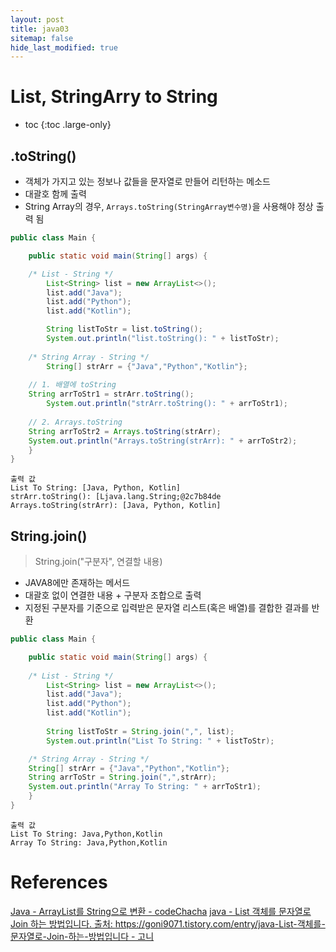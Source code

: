 ```yaml
---
layout: post
title: java03
sitemap: false
hide_last_modified: true
---
```

# List, StringArry to String

* toc
{:toc .large-only}

## .toString()

- 객체가 가지고 있는 정보나 값들을 문자열로 만들어 리턴하는 메소드
- 대괄호 함께 출력
- String Array의 경우, ```Arrays.toString(StringArray변수명)```을 사용해야 정상 출력 됨

```JAVA
public class Main {

    public static void main(String[] args) {

	/* List - String */
        List<String> list = new ArrayList<>();
        list.add("Java");
        list.add("Python");
        list.add("Kotlin");

        String listToStr = list.toString();
        System.out.println("list.toString(): " + listToStr);
	
	/* String Array - String */
        String[] strArr = {"Java","Python","Kotlin"};
	
	// 1. 배열에 toString
	String arrToStr1 = strArr.toString();
        System.out.println("strArr.toString(): " + arrToStr1);
	
	// 2. Arrays.toString
	String arrToStr2 = Arrays.toString(strArr);
	System.out.println("Arrays.toString(strArr): " + arrToStr2);
    }
}
```

```
출력 값
List To String: [Java, Python, Kotlin]
strArr.toString(): [Ljava.lang.String;@2c7b84de
Arrays.toString(strArr): [Java, Python, Kotlin]
```

## String.join()

> String.join("구분자", 연결할 내용)

- JAVA8에만 존재하는 메서드
- 대괄호 없이 연결한 내용 + 구분자 조합으로 출력
- 지정된 구분자를 기준으로 입력받은 문자열 리스트(혹은 배열)를 결합한 결과를 반환

```JAVA
public class Main {

    public static void main(String[] args) {
	
	/* List - String */
        List<String> list = new ArrayList<>();
        list.add("Java");
        list.add("Python");
        list.add("Kotlin");
	
        String listToStr = String.join(",", list);
        System.out.println("List To String: " + listToStr);

	/* String Array - String */
	String[] strArr = {"Java","Python","Kotlin"};
	String arrToStr = String.join(",",strArr);
	System.out.println("Array To String: " + arrToStr1);
    }
}
```

```
출력 값
List To String: Java,Python,Kotlin
Array To String: Java,Python,Kotlin
```

# References

[Java - ArrayList를 String으로 변환 - codeChacha](https://codechacha.com/ko/java-convert-arraylist-to-string/)
[java - List 객체를 문자열로 Join 하는 방법입니다. 출처: https://goni9071.tistory.com/entry/java-List-객체를-문자열로-Join-하는-방법입니다 - 고니](https://goni9071.tistory.com/entry/java-List-%EA%B0%9D%EC%B2%B4%EB%A5%BC-%EB%AC%B8%EC%9E%90%EC%97%B4%EB%A1%9C-Join-%ED%95%98%EB%8A%94-%EB%B0%A9%EB%B2%95%EC%9E%85%EB%8B%88%EB%8B%A4)
